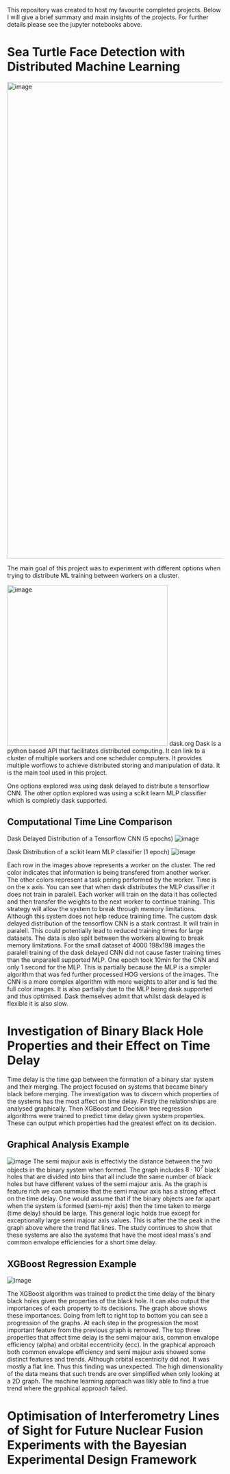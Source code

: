 This repository was created to host my favourite completed projects. Below I will give a brief summary and main insights of the projects. For further details please see the jupyter notebooks above.

# Sea Turtle Face Detection with Distributed Machine Learning

<img width="1112" alt="image" src="https://user-images.githubusercontent.com/61107719/196725351-81bb9622-20e8-47f1-b06e-0a45ad94ea69.png">

The main goal of this project was to experiment with different options when trying to distribute ML training between workers on a cluster. 

<img width="375" alt="image" src="https://user-images.githubusercontent.com/61107719/196738255-7133ce05-12a8-41ee-a57b-fbe90f7ddc4a.png">
dask.org  
Dask is a python based API that facilitates distributed computing. It can link to a cluster of multiple workers and one scheduler computers. It provides multiple worflows to achieve distributed storing and manipulation of data. It is the main tool used in this project.

One options explored was using dask delayed to distribute a tensorflow CNN. The other option explored was using a scikit learn MLP classifier which is completly dask supported.

## Computational Time Line Comparison
Dask Delayed Distribution of a Tensorflow CNN (5 epochs)
![image](https://user-images.githubusercontent.com/61107719/196728264-29fb43c6-d1c2-4a93-83ff-43017f1951c6.png)

Dask Distribution of a scikit learn MLP classifier (1 epoch)
![image](https://user-images.githubusercontent.com/61107719/196729074-a719cab6-2836-4dd9-a614-609bef9f2b83.png)

Each row in the images above represents a worker on the cluster. The red color indicates that information is being transfered from another worker. The other colors represent a task pering performed by the worker. Time is on the x axis. You can see that when dask distributes the MLP classifier it does not train in paralell. Each worker will train on the data it has collected and then transfer the weights to the next worker to continue training. This strategy will allow the system to break through memory limitations. Although this system does not help reduce training time. The custom dask delayed distribution of the tensorflow CNN is a stark contrast. It will train in paralell. This could potentially lead to reduced training times for large datasets. The data is also split between the workers allowing to break memory limitations. For the small dataset of 4000 198x198 images the paralell training of the dask delayed CNN did not cause faster training times than the unparalell supported MLP. One epoch took 10min for the CNN and only 1 second for the MLP. This is partially because the MLP is a simpler algorithm that was fed further processed HOG versions of the images. The CNN is a more complex algorithm with more weights to alter and is fed the full color images. It is also partially due to the MLP being dask supported and thus optimised. Dask themselves admit that whilst dask delayed is flexible it is also slow.


# Investigation of Binary Black Hole Properties and their Effect on Time Delay
Time delay is the time gap between the formation of a binary star system and their merging. The project focused on systems that became binary black before merging. The investigation was to discern which properties of the systems has the most affect on time delay. Firstly the relationships are analysed graphically. Then XGBoost and Decision tree regression algorithms were trained to predict time delay given system properties. These can output which properties had the greatest effect on its decision.

## Graphical Analysis Example
![image](https://user-images.githubusercontent.com/61107719/196741892-22544019-587e-4a44-9ff3-8fbaee37bdca.png)
The semi majour axis is effectivly the distance between the two objects in the binary system when formed. The graph includes $8 \cdot 10^7$ black holes that are divided into bins that all include the same number of black holes but have different values of the semi majour axis. As the graph is feature rich we can summise that the semi majour axis has a strong effect on the time delay. One would assume that if the binary objects are far apart when the system is formed (semi-mjr axis) then the time taken to merge (time delay) should be large. This general logic holds true except for exceptionally large semi majour axis values. This is after the the peak in the graph above where the trend flat lines. The study continues to show that these systems are also the systems that have the most ideal mass's and common envalope efficiencies for a short time delay.

## XGBoost Regression Example
![image](https://user-images.githubusercontent.com/61107719/196747884-9addf17f-ad58-4c45-be6c-ba509cfea5e2.png)

The XGBoost algorithm was trained to predict the time delay of the binary black holes given the properties of the black hole. It can also output the importances of each property to its decisions. The graph above shows these importances. Going from left to right top to bottom you can see a progression of the graphs. At each step in the progression the most important feature from the previous graph is removed. The top three properties that affect time delay is the semi majour axis, common envalope efficiency (alpha) and orbital eccentricity (ecc). In the graphical approach both common envalope efficiency and semi majour axis showed some distinct features and trends. Although orbital escentricity did not. It was mostly a flat line. Thus this finding was unexpected. The high dimensionality of the data means that such trends are over simplified when only looking at a 2D graph. The machine learning approach was likly able to find a true trend where the grpahical approach failed. 




# Optimisation of Interferometry Lines of Sight for Future Nuclear Fusion Experiments with the Bayesian Experimental Design Framework
